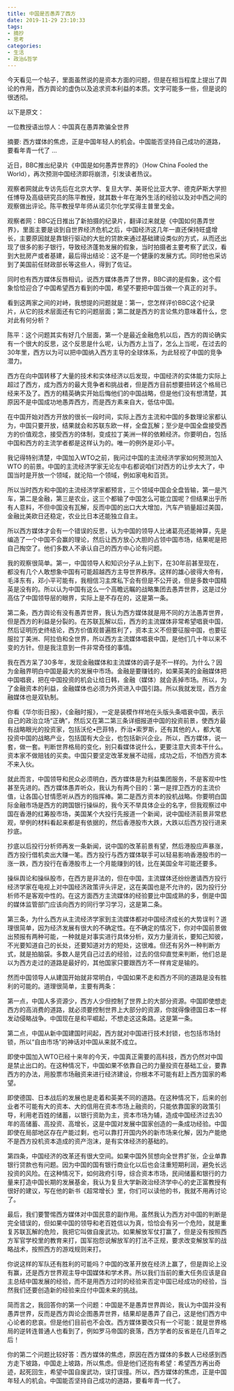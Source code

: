 ```yaml
---
title: 中国是否愚弄了西方
date: 2019-11-29 23:10:33
tags: 
- 摘抄
- 思考
categories:
- 生活
- 政治&哲学
---
```


今天看见一个帖子，里面虽然说的是资本方面的问题，但是在相当程度上提出了舆论的作用，西方舆论的虚伪以及追求资本利益的本质。文字可能多一些，但是说的很透彻。


以下是原文：

一位教授语出惊人：中国真在愚弄欺骗全世界

摘要: 西方媒体的焦虑，正是中国年轻人的机会。中国能否坚持自己成功的道路，要看年青一代了 ...

近日，BBC推出纪录片《中国是如何愚弄世界的》（How China Fooled the World），再次预测中国经济即将崩溃，引发读者热议。

观察者网就此专访先后在北京大学、复旦大学、美哥伦比亚大学、德克萨斯大学担任博导及高级研究员的陈平教授，就其数十年在海外生活的经验以及对中西之间的观察做出评论。陈平教授早年师从诺贝尔化学奖得主普里戈金。

观察者网：BBC近日推出了新拍摄的纪录片，翻译过来就是《中国如何愚弄世界》，里面主要是谈到自世界经济危机之后，中国经济这几年一直还保持旺盛增长，主要原因就是靠银行驱动的大批的贷款来通过基础建设类似的方式，从而还出现了很多的影子银行，导致经济蓬勃发展的假象，当时拍摄者主要考察了武汉，看到大批房产或者基建，最后得出结论：这不是一个健康的发展方式。同时他也采访到了美国前任财政部长等这些人，得到了佐证。

同时也有西方媒体反唇相讥，说西方媒体愚弄了世界，BBC讲的是假象，这个假象恰恰迎合了中国希望西方看到的中国，希望不要把中国当做一个真正的对手。

看到这两家之间的对峙，我想提的问题就是：第一，您怎样评价BBC这个纪录片，从它的技术层面还有它的问题层面；第二就是西方的言论焦灼意味着什么，您对此有何分析？


陈平：这个问题其实有好几个层面，第一个是最近金融危机以后，西方的舆论确实有一个很大的反思，这个反思是什么呢，认为西方上当了，怎么上当呢，在过去的30年里，西方以为可以把中国纳入西方主导的全球体系，为此轻视了中国的竞争潜力。


西方在向中国转移了大量的技术和实体经济以后发现，中国经济的实体能力实际上超过了西方，成为西方的最大竞争者和挑战者，但是西方目前想要扭转这个格局已经来不及了。西方的精英确实开始后悔他们的中国战略，但是他们没有想清楚，其原因不是中国成功地愚弄西方，而是西方素来自大，低估中国。


在中国开始对西方开放的很长一段时间，实际上西方主流和中国的多数理论家都认为，中国只要开放，结果就会和苏联东欧一样，全盘瓦解；至少是中国全盘接受西方的价值观念，接受西方的体制，变成拉丁美洲一样的依赖经济。你要明白，包括中国和西方的主流学者都是这样认为的。唯一的例外是邓小平。


我记得特别清楚，中国加入WTO之前，我问过中国的主流经济学家如何预测加入WTO 的前景。中国的主流经济学家无论左中右都说咱们对西方的让步太大了，中国当时是开放一个领域，就沦陷一个领域，例如家电和百货。


所以当时西方和中国的主流经济学家都预言，三个领域中国会全盘皆输，第一是汽车，第二是金融，第三是农业，这三个都输了中国怎么可能立国呢？但结果出乎所有人意料，不但中国没有瓦解，反而中国的出口大大增加，汽车产销量超过美国，金融比美欧日还稳定，农业比日本还能独立自主。


所以西方媒体才会有一个错误的反思，认为中国的领导人比诸葛亮还能神算，先是编造了一个中国不会赢的理论，然后让西方放心大胆的占领中国市场，结果呢是把自己掏空了。他们多数人不承认自己的西方中心论有问题。


我的观察很简单。第一，中国领导人和知识分子从上到下，在30年前甚至现在，都没有几个人敢想象中国有可能超越西方主导世界秩序。这样的雄心彼得大帝有，毛泽东有，邓小平可能有，我相信习主席私下会有但是不公开说，但是多数中国精英是没有的。所以认为中国有这么一个高瞻远瞩的战略集团去愚弄世界，这是过分高估了中国领导层的眼界，实际上是不存在的，这是第一条。


第二条，西方舆论有没有愚弄世界，我认为西方媒体就是用不同的方法愚弄世界，但是西方的利益是分裂的。在苏联瓦解以后，西方的主流媒体非常希望唱衰中国，然后证明历史终结论，西方价值观普遍胜利了，资本主义不但要征服中国，也要征服拉丁美洲、阿拉伯和全世界，所以西方主流媒体唱衰中国，是他们几十年以来不变的方针。但是我注意到一件非常奇怪的事情。


我在西方呆了30多年，发现金融媒体和主流媒体的调子是不一样的。为什么？因为金融界明白中国是最大的发展中市场。金融是要赚钱的，如果英美的金融媒体把中国唱衰，把在中国投资的机会让给日韩，金融（媒体）就会丢掉市场。所以，为了金融资本的利益，金融媒体也必须为外资进入中国引路。所以我就发现，西方金融媒体也是双轨制。


你看《华尔街日报》，《金融时报》，一定是装模作样地在头版头条唱衰中国，表示自己的政治立场“正确”，然后又在第二第三条详细报道中国的投资前景，使西方最有战略眼光的投资家，包括沃伦•巴菲特，乔治•索罗斯，还有其他的人，都大笔投资中国的战略产业，包括国有大企业，也包括新兴企业。所以，西方媒体，说一套，做一套。判断世界格局的变化，别只看媒体说什么，更要注意大资本干什么。资本家不做赔钱的买卖。中国只要坚定改革发展不动摇，成功之后，不怕西方资本不来入伙。


就此而言，中国领导和民众必须明白，西方媒体是为利益集团服务，不是客观中性甚至先进的。西方媒体愚弄听众，我认为有两个目的：第一是捍卫西方的主流价值，让各国心甘情愿听从西方的指挥棒。第二是西方资本的投机战略。你要明白国际金融市场是西方的跨国银行操纵的，我今天不举具体企业的名字，但我观察过中国在香港的红筹股市场，美国某个大投行先报道一个新闻，说中国经济前景非常悲观，举例的材料看起来都是有依据的，然后香港股市大跌，大跌以后西方投行进来抄底。


抄底以后投行分析师再发一条新闻，说中国的改革前景有望，然后港股应声暴涨，西方投行借机卖出大赚一笔。西方投行与西方媒体联手可以轻易影响香港股市的一涨一跌，西方投行在香港股市上一个月能赚到的钱，比在美国全年可能还要多。


操纵舆论和操纵股市，在西方是非法的，但在中国，主流媒体还纷纷邀请西方投行经济学家在电视上对中国经济政策评头评足，这在美国也是不允许的，因为投行分析师不是客观中性的。在这方面西方主流媒体的经验要比中国成熟的多，倒是中国的媒体监管部门应该向西方的同行学习学习，这是第二条。


第三条，为什么西方从主流经济学家到主流媒体都对中国经济成长的大势误判？道理很简单，因为经济发展有很大的不确定性。在不确定的情况下，你对中国前景做出预报有两种可能，一种就是对事实进行具体分析，双方力量消长，要知己知彼，不光要知道自己的长处，还要知道对方的短处，这很难。但还有另外一种判断方式，就是拍脑袋。多数人是凭自己过去的经验，过去的信仰直觉来判断，他们总是以为西方走过的道路是最好的，其他国家只要跟西方不一样肯定是输的。


然而中国领导人从建国开始就非常明白，中国如果不走和西方不同的道路是没有胜利的可能的。道理很简单，主要有两条：


第一点，中国人多资源少，西方人少但控制了世界上的大部分资源。中国即使想走西方的高消费的道路，就必须要控制世界上大部分的资源，你就得像德国日本一样发动侵略战争。中国现在是和平崛起，不想走这这条路。这是第一条。


第二点，中国从新中国建国时间起，西方就对中国进行技术封锁，也包括市场封锁，所以“自由市场”的神话对中国从来就不成立。


即使中国加入WTO已经十来年的今天，中国真正需要的高科技，西方仍然对中国是禁止出口的。在这种情况下，中国如果不依靠自己的力量投资在基础工业，要靠西方的办法，用股票市场融资来进行经济建设，你根本不可能有赶上西方国家的希望。


即使德国、日本战后的发展也是走着和英美不同的道路。在这种情况下，后来的创业者不可能有大的资本、大的信用在资本市场上融资的，只能依靠国家的政策引导，利用老百姓的储蓄，以银行资助为主，资本市场为辅，造成中国经济过去30年的高储蓄、高投资、高增长，这是中国对发展中国家创造的一条成功经验。中国即使在局部地区存在产能过剩，也可以靠打开国内外的新市场来化解，因为产能绝不是西方投机资本造成的资产泡沫，是有实体经济的基础的。


第四条，中国经济的改革还有很大空间。如果中国外贸想向全世界扩张，企业单靠银行贷款也有问题。因为中国的国有银行商业化以后也会注重短期利润，避免长远投资的风险。在这种情况下，如何政府引导，综合资本市场，民间储蓄和银行的力量来打造中国长期的发展基金，我认为复旦大学新政治经济学中心的史正富教授有很好的建议，写在他的新书《超常增长》里，你们可以读他的书，我就不用再讨论了。

最后，我们要警惕西方媒体对中国民意的副作用。虽然我认为西方对中国的判断是完全错误的，但如果中国的领导和老百姓信以为真，恰恰会有另一个危险，就是重复苏联瓦解的危险，我把它叫做自废武功。如果解放军仗打赢了，但是没有按照西方军官学校里的教育来打，国军抱怨说解放军的打法不正规，要求改变解放军的战略战术，按照西方的游戏规则来打。

你说这样的军队还有胜利的可能吗？中国的改革开放在经济上赢了，但是舆论上没有赢，还是西方世界观主导中国媒体和学术界。所以我们当前的重大任务应该是自主总结中国发展的经验，而不是用西方过时的经验来否定中国已经成功的经验，当然我们还要创造新的经验来应付中国未来的挑战。

简而言之，我回答你的第一个问题：中国是不是愚弄世界舆论，我认为中国并没有愚弄世界，反而是西方舆论企图愚弄世界，结果却是愚弄了自己，这是他们西方中心论者的悲哀。但是他们目前也不会改。西方媒体要改只有一个可能：就是世界格局的逆转连普通人也看到了，例如罗马帝国的衰落，西方学者的反省是在几百年之后！

你的第二个问题比较好答：西方媒体的焦虑，原因在西方媒体的多数人已经感到西方走下坡路，中国走上坡路，所以焦虑。但是他们还抱有希望：希望西方再出奇迹，起死回生，希望中国自废武功，误打误撞。所以，西方媒体的焦虑，正是中国年轻人的机会。中国能否坚持自己成功的道路，要看年青一代了。

